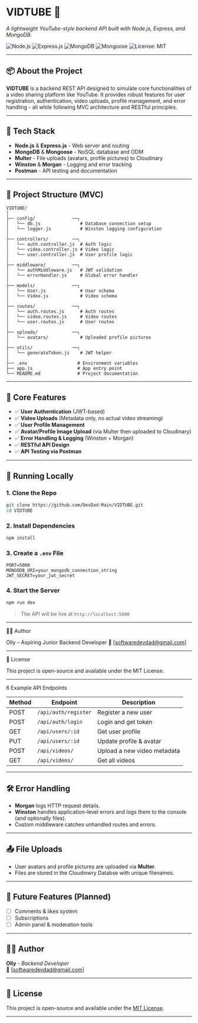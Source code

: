# VIDTUBE 🎥  
*A lightweight YouTube-style backend API built with Node.js, Express, and MongoDB.*

![Node.js](https://img.shields.io/badge/Node.js-339933?style=for-the-badge&logo=nodedotjs&logoColor=white)
![Express.js](https://img.shields.io/badge/Express.js-000000?style=for-the-badge&logo=express&logoColor=white)
![MongoDB](https://img.shields.io/badge/MongoDB-4EA94B?style=for-the-badge&logo=mongodb&logoColor=white)
![Mongoose](https://img.shields.io/badge/Mongoose-880000?style=for-the-badge&logo=mongoose&logoColor=white)
![License: MIT](https://img.shields.io/badge/License-MIT-yellow.svg?style=for-the-badge)

---

## 📦 About the Project

**VIDTUBE** is a backend REST API designed to simulate core functionalities of a video sharing platform like YouTube. It provides robust features for user registration, authentication, video uploads, profile management, and error handling - all while following MVC architecture and RESTful principles.

---

## 🚀 Tech Stack

- **Node.js** & **Express.js** - Web server and routing
- **MongoDB** & **Mongoose** - NoSQL database and ODM
- **Multer** - File uploads (avatars, profile pictures) to Cloudinary
- **Winston** & **Morgan** - Logging and error tracking
- **Postman** - API testing and documentation

---

## 📁 Project Structure (MVC)

```
VIDTUBE/
│
├── config/              ──┐
│   └── db.js               # Database connection setup
│   └── logger.js           # Winston logging configuration
│
├── controllers/         ──┐
│   └── auth.controller.js  # Auth logic
│   └── video.controller.js # Video logic
│   └── user.controller.js  # User profile logic
│
├── middleware/          ──┐
│   └── authMiddleware.js   # JWT validation
│   └── errorHandler.js     # Global error handler
│
├── models/              ──┐
│   └── User.js             # User schema
│   └── Video.js            # Video schema
│
├── routes/              ──┐
│   └── auth.routes.js      # Auth routes
│   └── video.routes.js     # Video routes
│   └── user.routes.js      # User routes
│
├── uploads/             ──┐
│   └── avatars/            # Uploaded profile pictures
│
├── utils/               ──┐
│   └── generateToken.js    # JWT helper
│
├── .env                   # Environment variables
├── app.js                 # App entry point
└── README.md              # Project documentation
```

---

## 🔐 Core Features

- ✅ **User Authentication** (JWT-based)
- ✅ **Video Uploads** (Metadata only, no actual video streaming)
- ✅ **User Profile Management**
- ✅ **Avatar/Profile Image Upload** (via Multer then uploaded to Cloudinary)
- ✅ **Error Handling & Logging** (Winston + Morgan)
- ✅ **RESTful API Design**
- ✅ **API Testing via Postman**

---

## 🧪 Running Locally

### 1. Clone the Repo

```bash
git clone https://github.com/DevDad-Main/VIDTUBE.git
cd VIDTUBE
```

### 2. Install Dependencies

```bash
npm install
```

### 3. Create a `.env` File

```env
PORT=5000
MONGODB_URI=your_mongodb_connection_string
JWT_SECRET=your_jwt_secret
```

### 4. Start the Server

```bash
npm run dev
```

> The API will be live at `http://localhost:5000`


---

🧑‍💻 Author

Olly – Aspiring Junior Backend Developer
📧 [softwaredevdad@gmail.com]


---

📃 License

This project is open-source and available under the MIT License.


---

6 Example API Endpoints

| Method | Endpoint               | Description                 |
|--------|------------------------|-----------------------------|
| POST   | `/api/auth/register`   | Register a new user         |
| POST   | `/api/auth/login`      | Login and get token         |
| GET    | `/api/users/:id`       | Get user profile            |
| PUT    | `/api/users/:id`       | Update profile & avatar     |
| POST   | `/api/videos/`         | Upload a new video metadata |
| GET    | `/api/videos/`         | Get all videos              |

---

## 🛠️ Error Handling

- **Morgan** logs HTTP request details.
- **Winston** handles application-level errors and logs them to the console (and optionally files).
- Custom middleware catches unhandled routes and errors.

---

## 📤 File Uploads

- User avatars and profile pictures are uploaded via **Multer**.
- Files are stored in the Cloudinwry Databse with unique filenames.

---

## 📌 Future Features (Planned)

- [ ] Comments & likes system
- [ ] Subscriptions
- [ ] Admin panel & moderation tools

---

## 🧑‍💻 Author

**Olly** - *Backend Developer*  
📨 [softwaredevdad@gmail.com]  

---

## 🪪 License

This project is open-source and available under the [MIT License](LICENSE).

---